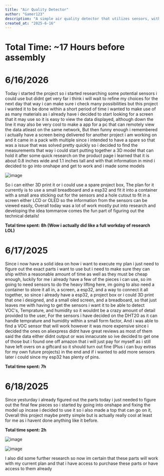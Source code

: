 ```yaml
---
title: "Air Quality Detector"
author: "Gamer123"
description: "A simple air quality detector that utilizes sensors, with a esp32 at the heart! This device can be helpful for monitoring indoor temprature and humidity along with VOC's"
created_at: "2025-6-16"
---
```


# Total Time: ~17 Hours before assembly

# 6/16/2026

Today i started the project so i started researching some potential sensors i could use but didnt get very far i think i will wait to refine my choices for the next day that way i can make sure i check many possibilities but this project i wanted it to be done within a short period of time i wanted to make use of as many materials as i already have i decided to start looking for a screen that it may use so it is easy to view the data displayed, although down the line it may also be very cool to make a app for a pc that can remotely view the data atleast on the same network, But then funny enough i remembered i actually have a screen being delivered for another project i am working on and it came in a pack with multiple since i intended to have a spare so that was a issue that was solved pretty quickly so i decided to find the measurements that way i could start putting together a 3D model that can hold it after some quick research on the product page i learned that it is about 0.8 inches wide and 1.1 inches tall and with that information in mind i decided to go into onshape and get to work and i made some models 

![image](https://github.com/user-attachments/assets/bfca8051-3239-42b2-b99d-be1ba4bae06b)

So i can either 3D print it or i could use a spare project box, The plan for it currently is to use a small breadboard and a esp32 and fit it into a container with a small area sticking out for the sensors and a hole cutout to fit in a screen either LCD or OLED so the information from the sensors can be viewed easily, Overall today was a lot of work mostly put into research and developing the idea tommarow comes the fun part of figuring out the technical details!

**Total time spent: 8h (Wow i actually did like a full workday of research LOL)**

# 6/17/2025

Since i now have a solid idea on how i want to execute my plan i just need to figure out the exact parts i want to use but i need to make sure they can ship within a reasonable amount of time as well as they must be cheap enough, luckily for me i already have a few of the pieces i can use, so im going to need sensors to do the heavy lifting here, im going to also need a container to store it all in, a screen, a esp32, and a way to connect it all together, so since i already have a esp32, a project box or i could 3D print that one i designed, and a small oled screen, and a breadboard, so that just leaves me with having to get the sensors i want it to be able to detect VOC's, Temprature, and humidity so it wouldnt be a crazy amount of detail provided to the user, For the sensors i have decided on the DHT20 as it can handle temprature and humidity within a small form factor, And i was able to find a VOC sensor that will work however it was more expensive since i decided the ones on aliexpress didnt have great reviews as most of them said the data either didnt output or was innacurate so ive decided to get one of those but i found one off amazon that i will just pay for myself as i still have left overs on a giftcard so it should turn out fine (Plus i can buy extras for my own future projects) in the end and if i wanted to add more sensors later i could since my esp32 has plenty of pins.

**Total time spent: 7h**

# 6/18/2025

Since yesturday i already figured out the parts today i just needed to figure out the final few pieces so i started by going into onshape and fixing the model up incase i decided to use it so i also made a top that can go on it, Overall this project maybe pretty simple but is actually really cool at least for me as i havent done anything like it before.

**Total time spent: 2h**

![image](https://github.com/user-attachments/assets/e18e3760-6526-44d9-a920-bb96d939364b)

![image](https://github.com/user-attachments/assets/de9fa055-5770-40eb-876c-231b20ef1a1e)

I also did some further research so now im certain that these parts will work with my current plan and that i have access to purchase these parts or have access to them already
